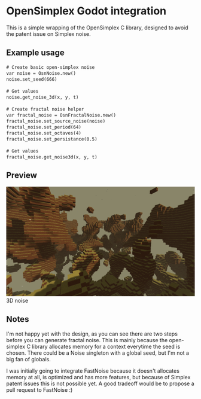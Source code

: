 OpenSimplex Godot integration
=================================

This is a simple wrapping of the OpenSimplex C library, designed to avoid the patent issue on Simplex noise.

Example usage
-----------------

```gdscript
# Create basic open-simplex noise
var noise = OsnNoise.new()
noise.set_seed(666)

# Get values
noise.get_noise_3d(x, y, t)

# Create fractal noise helper
var fractal_noise = OsnFractalNoise.new()
fractal_noise.set_source_noise(noise)
fractal_noise.set_period(64)
fractal_noise.set_octaves(4)
fractal_noise.set_persistance(0.5)

# Get values
fractal_noise.get_noise3d(x, y, t)
```

Preview
-------

![3D noise screenshot](screenshot.png)
3D noise


Notes
-------

I'm not happy yet with the design, as you can see there are two steps before you can generate fractal noise.
This is mainly because the open-simplex C library allocates memory for a context everytime the seed is chosen.
There could be a Noise singleton with a global seed, but I'm not a big fan of globals.

I was initially going to integrate FastNoise because it doesn't allocates memory at all, is optimized and has more features,
but because of Simplex patent issues this is not possible yet. A good tradeoff would be to propose a pull request to FastNoise :)
